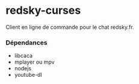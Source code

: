 # redsky-curses

Client en ligne de commande pour le chat redsky.fr.

### Dépendances

* libcaca
* mplayer ou mpv
* nodejs
* youtube-dl

